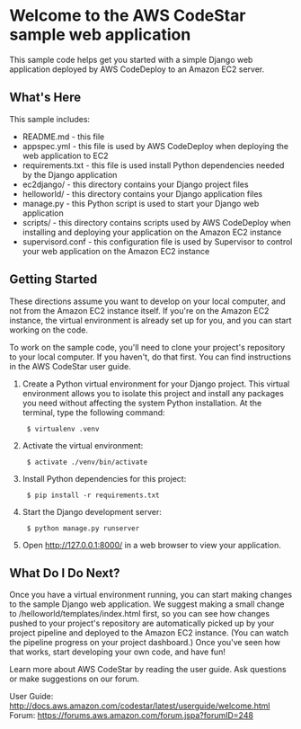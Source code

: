 Welcome to the AWS CodeStar sample web application
==================================================

This sample code helps get you started with a simple Django web application
deployed by AWS CodeDeploy to an Amazon EC2 server.

What's Here
-----------

This sample includes:

* README.md - this file
* appspec.yml - this file is used by AWS CodeDeploy when deploying the web
  application to EC2
* requirements.txt - this file is used install Python dependencies needed by
  the Django application
* ec2django/ - this directory contains your Django project files
* helloworld/ - this directory contains your Django application files
* manage.py - this Python script is used to start your Django web application
* scripts/ - this directory contains scripts used by AWS CodeDeploy when
  installing and deploying your application on the Amazon EC2 instance
* supervisord.conf - this configuration file is used by Supervisor to control
  your web application on the Amazon EC2 instance


Getting Started
---------------

These directions assume you want to develop on your local computer, and not
from the Amazon EC2 instance itself. If you're on the Amazon EC2 instance, the
virtual environment is already set up for you, and you can start working on the
code.

To work on the sample code, you'll need to clone your project's repository to your
local computer. If you haven't, do that first. You can find instructions in the
AWS CodeStar user guide.

1. Create a Python virtual environment for your Django project. This virtual
   environment allows you to isolate this project and install any packages you
   need without affecting the system Python installation. At the terminal, type
   the following command:

        $ virtualenv .venv

2. Activate the virtual environment:

        $ activate ./venv/bin/activate

3. Install Python dependencies for this project:

        $ pip install -r requirements.txt

4. Start the Django development server:

        $ python manage.py runserver

5. Open http://127.0.0.1:8000/ in a web browser to view your application.

What Do I Do Next?
------------------

Once you have a virtual environment running, you can start making changes to
the sample Django web application. We suggest making a small change to
/helloworld/templates/index.html first, so you can see how changes pushed to
your project's repository are automatically picked up by your project pipeline
and deployed to the Amazon EC2 instance. (You can watch the pipeline progress on
your project dashboard.) Once you've seen how that works, start developing your
own code, and have fun!

Learn more about AWS CodeStar by reading the user guide. Ask questions or make
suggestions on our forum.

User Guide: http://docs.aws.amazon.com/codestar/latest/userguide/welcome.html
Forum: https://forums.aws.amazon.com/forum.jspa?forumID=248
